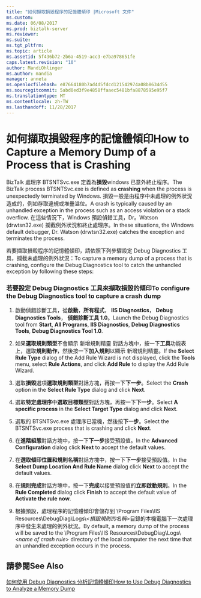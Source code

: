 ```yaml
---
title: "如何擷取損毀程序的記憶體傾印 |Microsoft 文件"
ms.custom: 
ms.date: 06/08/2017
ms.prod: biztalk-server
ms.reviewer: 
ms.suite: 
ms.tgt_pltfrm: 
ms.topic: article
ms.assetid: 5f436b72-2b6a-4519-acc3-e7ba978651fe
caps.latest.revision: "10"
author: MandiOhlinger
ms.author: mandia
manager: anneta
ms.openlocfilehash: e87664180b7ad4d5fdcd121542974a08b8634d55
ms.sourcegitcommit: 5abd0ed3f9e4858ffaaec5481bfa8878595e95f7
ms.translationtype: MT
ms.contentlocale: zh-TW
ms.lasthandoff: 11/28/2017
---
```

# <a name="how-to-capture-a-memory-dump-of-a-process-that-is-crashing"></a><span data-ttu-id="c7e47-102">如何擷取損毀程序的記憶體傾印</span><span class="sxs-lookup"><span data-stu-id="c7e47-102">How to Capture a Memory Dump of a Process that is Crashing</span></span>
<span data-ttu-id="c7e47-103">BizTalk 處理序 BTSNTSvc.exe 定義為**損毀**windows 已意外終止程序。</span><span class="sxs-lookup"><span data-stu-id="c7e47-103">The BizTalk process BTSNTSvc.exe is defined as **crashing** when the process is unexpectedly terminated by Windows.</span></span> <span data-ttu-id="c7e47-104">損毀一般是由程序中未處理的例外狀況造成的，例如存取違規或堆疊溢位。</span><span class="sxs-lookup"><span data-stu-id="c7e47-104">A crash is typically caused by an unhandled exception in the process such as an access violation or a stack overflow.</span></span> <span data-ttu-id="c7e47-105">在這些情況下，Windows 預設偵錯工具，Dr。Watson (drwtsn32.exe) 攔截例外狀況和終止處理序。</span><span class="sxs-lookup"><span data-stu-id="c7e47-105">In these situations, the Windows default debugger, Dr. Watson (drwtsn32.exe) catches the exception and terminates the process.</span></span>  
  
 <span data-ttu-id="c7e47-106">若要擷取損毀程序的記憶體傾印，請依照下列步驟設定 Debug Diagnostics 工具，攔截未處理的例外狀況：</span><span class="sxs-lookup"><span data-stu-id="c7e47-106">To capture a memory dump of a process that is crashing, configure the Debug Diagnostics tool to catch the unhandled exception by following these steps:</span></span>  
  
### <a name="to-configure-the-debug-diagnostics-tool-to-capture-a-crash-dump"></a><span data-ttu-id="c7e47-107">若要設定 Debug Diagnostics 工具來擷取損毀的傾印</span><span class="sxs-lookup"><span data-stu-id="c7e47-107">To configure the Debug Diagnostics tool to capture a crash dump</span></span>  
  
1.  <span data-ttu-id="c7e47-108">啟動偵錯診斷工具，從**啟動**，**所有程式**， **IIS Diagnostics**， **Debug Diagnostics Tools**， **偵錯診斷工具 1.0**。</span><span class="sxs-lookup"><span data-stu-id="c7e47-108">Launch the Debug Diagnostics tool from **Start**, **All Programs**, **IIS Diagnostics**, **Debug Diagnostics Tools**, **Debug Diagnostics Tool 1.0**.</span></span>  
  
2.  <span data-ttu-id="c7e47-109">如果**選取規則類型**不會顯示 新增規則精靈 對話方塊中，按一下**工具**功能表上，選取**規則動作**，然後按一下**加入規則**以顯示 新增規則精靈。</span><span class="sxs-lookup"><span data-stu-id="c7e47-109">If the **Select Rule Type** dialog of the Add Rule Wizard is not displayed, click the **Tools** menu, select **Rule Actions**, and click **Add Rule** to display the Add Rule Wizard.</span></span>  
  
3.  <span data-ttu-id="c7e47-110">選取**損毀**選項**選取規則類型**對話方塊，再按一下**下一步**。</span><span class="sxs-lookup"><span data-stu-id="c7e47-110">Select the **Crash** option in the **Select Rule Type** dialog and click **Next**.</span></span>  
  
4.  <span data-ttu-id="c7e47-111">選取**特定處理序**中**選取目標類型**對話方塊，再按一下**下一步**。</span><span class="sxs-lookup"><span data-stu-id="c7e47-111">Select **A specific process** in the **Select Target Type** dialog and click **Next**.</span></span>  
  
5.  <span data-ttu-id="c7e47-112">選取的 BTSNTSvc.exe 處理序已當機，然後按**下一步**。</span><span class="sxs-lookup"><span data-stu-id="c7e47-112">Select the BTSNTSvc.exe process that is crashing and click **Next**.</span></span>  
  
6.  <span data-ttu-id="c7e47-113">在**進階組態**對話方塊中，按一下**下一步**接受預設值。</span><span class="sxs-lookup"><span data-stu-id="c7e47-113">In the **Advanced Configuration** dialog click **Next** to accept the default values.</span></span>  
  
7.  <span data-ttu-id="c7e47-114">在**選取傾印位置和規則名稱**對話方塊中，按一下**下一步**接受預設值。</span><span class="sxs-lookup"><span data-stu-id="c7e47-114">In the **Select Dump Location And Rule Name** dialog click **Next** to accept the default values.</span></span>  
  
8.  <span data-ttu-id="c7e47-115">在**規則完成**對話方塊中，按一下**完成**以接受預設值的**立即啟動規則**。</span><span class="sxs-lookup"><span data-stu-id="c7e47-115">In the **Rule Completed** dialog click **Finish** to accept the default value of **Activate the rule now**.</span></span>  
  
9. <span data-ttu-id="c7e47-116">根據預設，處理程序的記憶體傾印會儲存到 \Program Files\IIS Resources\DebugDiag\Logs\\<*損毀規則的名稱*\>目錄的本機電腦下一次處理序中發生未處理的例外狀況。</span><span class="sxs-lookup"><span data-stu-id="c7e47-116">By default, a memory dump of the process will be saved to the \Program Files\IIS Resources\DebugDiag\Logs\\<*name of crash rule*\> directory of the local computer the next time that an unhandled exception occurs in the process.</span></span>  
  
## <a name="see-also"></a><span data-ttu-id="c7e47-117">請參閱</span><span class="sxs-lookup"><span data-stu-id="c7e47-117">See Also</span></span>  
 [<span data-ttu-id="c7e47-118">如何使用 Debug Diagnostics 分析記憶體傾印</span><span class="sxs-lookup"><span data-stu-id="c7e47-118">How to Use Debug Diagnostics to Analyze a Memory Dump</span></span>](../core/how-to-use-debug-diagnostics-to-analyze-a-memory-dump.md)